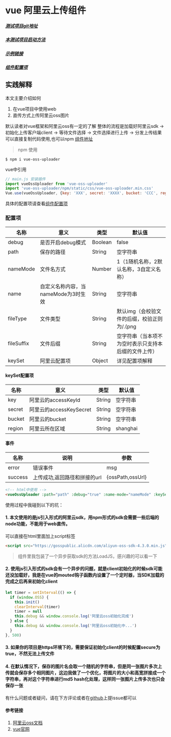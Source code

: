 # vue 阿里云上传组件

##### [测试项目git地址](https://github.com/LazyNeo/vue-oss-uploader)
##### [本测试项目启动方法](https://github.com/LazyNeo/vue-oss-uploader/blob/master/startup.md)
##### [示例链接](https://lazyneo.github.io/oss/#/)
##### [组件配置项](https://github.com/LazyNeo/vue-oss-uploader/blob/master/config.md)

## 实践解释
本文主要介绍如何  
1. 在vue项目中使用web
2. 直传方式上传阿里云oss图片  

默认读者对vue框架和阿里云oss有一定的了解
整体的流程是加载好阿里云sdk -> 初始化上传客户端client -> 等待文件选择 -> 文件选择进行上传 -> 分发上传结果  
可以直接复制代码使用,也可以npm [组件地址](https://github.com/LazyNeo/vue-oss-uploader/blob/master/src/components/uploader.vue)
> npm 使用

```
$ npm i vue-oss-uploader
```

vue中引用
```javascript
// main.js 安装插件
import vueOssUploader from 'vue-oss-uploader'
import 'vue-oss-uploader/npm/static/css/vue-oss-uploader.min.css'
Vue.use(vueOssUploader, {key: 'XXX', secret: 'XXXX', bucket: 'CCC', region: 'hangzhou'})
```
具体的配置项请查看[组件配置项](https://github.com/LazyNeo/vue-oss-uploader/blob/master/config.md)

### 配置项

名称|意义|类型|默认值
---|---|---|---
debug|是否开启debug模式|Boolean|false
path|保存的路径|String|空字符串
nameMode|文件名方式|Number|1（1随机名称，2默认名称，3自定义名称）
name|自定义名称内容，当nameMode为3时生效|String|空字符串
fileType|文件类型|String|默认img（会校验文件的后缀，校验正则为/\.(png|jpe?g|gif|svg)(\?.*)?$/），暂时不支持其他值
fileSuffix|文件后缀|String|空字符串（当本项不为空时表示只支持本后缀的文件上传）
keySet|阿里云配置项|Object|详见配置项解释


#### keySet配置项

名称|意义|类型|默认值
---|---|---|---
key|阿里云的accessKeyId|String|空字符串
secret|阿里云的accessKeySecret|String|空字符串
bucket|阿里云的bucket|String|空字符串
region|阿里云所在区域|String|shanghai

#### 事件

名称|说明|参数
---|---|---
error|错误事件|msg
success|上传成功,返回路径和拼接的url|{ossPath,ossUrl}



```html
<!-- html中使用 -->
<vueOssUploader :path="path" :debug="true" :name-mode="nameMode" :keySet="keySet" :name="name" v-on:success="uploaded" @error="showError"></vueOssUploader>
```

使用过程中我碰到以下的坑：
#### 1. 本文使用的是js引入形式的阿里云sdk，用npm形式的sdk会需要一些后端的node功能，不能用于web直传。
可以直接在html里面加上script标签
```html
<script src="https://gosspublic.alicdn.com/aliyun-oss-sdk-4.3.0.min.js"></script> 
```
> 组件里我包装了一个异步获取sdk的方法LoadJS，感兴趣的可以看一下
#### 2. 使用js引入形式的sdk会有一个异步的问题，就是client初始化的时候sdk可能还没加载好，我是在vue的mouted钩子函数内设置了一个定时器，当SDK加载的完成之后再来初始化client

```JavaScript
let timer = setInterval(() => {
  if (window.OSS) {
    this.init()
    clearInterval(timer)
    timer = null
    this.debug && window.console.log('阿里云oss初始化完成')
  } else {
    this.debug && window.console.log('阿里云oss初始化中...')
  }
}, 500)
```
#### 3. 如果你的项目是https环境下的，需要保证初始化client的时候配置secure为true，不然无法上传文件
#### 4. 在默认情况下，保存的图片名会取一个随机的字符串，但是同一张图片多次上传就会保存多个相同图片，这边我做了一个优化，将图片的大小和高宽拼接成一个字符串，再对这个字符串进行md5 hash化处理，这样同一张图片上传多次也只会保存一张

有什么问题或者疑问，请在下方评论或者在[github](https://github.com/LazyNeo/vue-oss-uploader)上提issue都可以
#### 参考链接
1. [阿里云oss文档](http://imgs-storage.cdn.aliyuncs.com/help/oss/oss%20api%2020140828.pdf)
2. [vue官网](https://vuefe.cn/v2/guide/installation.html)


